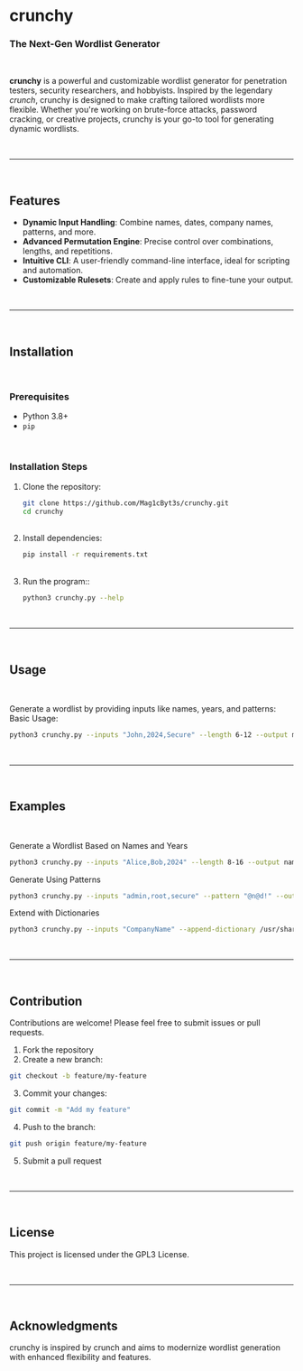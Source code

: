# crunchy

### The Next-Gen Wordlist Generator  

<br>

**crunchy** is a powerful and customizable wordlist generator for penetration testers, security researchers, and hobbyists. Inspired by the legendary *crunch*, crunchy is designed to make crafting tailored wordlists more flexible. Whether you're working on brute-force attacks, password cracking, or creative projects, crunchy is your go-to tool for generating dynamic wordlists.  

<br>

---

<br>

## Features  
- **Dynamic Input Handling**: Combine names, dates, company names, patterns, and more.  
- **Advanced Permutation Engine**: Precise control over combinations, lengths, and repetitions.  
- **Intuitive CLI**: A user-friendly command-line interface, ideal for scripting and automation.  
- **Customizable Rulesets**: Create and apply rules to fine-tune your output.  

<br>

---

<br>

## Installation  

<br>

### Prerequisites  
- Python 3.8+  
- `pip`  

<br>

### Installation Steps  
1. Clone the repository:  
   ```bash
   git clone https://github.com/Mag1cByt3s/crunchy.git
   cd crunchy
   ```
   <br>
2. Install dependencies:
   ```bash
   pip install -r requirements.txt
   ```
   <br>
3. Run the program::
   ```bash
   python3 crunchy.py --help
   ```

<br>

---

<br>

## Usage

<br>

Generate a wordlist by providing inputs like names, years, and patterns:
Basic Usage:
```bash
python3 crunchy.py --inputs "John,2024,Secure" --length 6-12 --output mywordlist.txt
```

<br>

---

<br>

## Examples

<br>

Generate a Wordlist Based on Names and Years
```bash
python3 crunchy.py --inputs "Alice,Bob,2024" --length 8-16 --output names_years.txt
```

Generate Using Patterns
```bash
python3 crunchy.py --inputs "admin,root,secure" --pattern "@n@d!" --output admin_list.txt
```

Extend with Dictionaries
```bash
python3 crunchy.py --inputs "CompanyName" --append-dictionary /usr/share/wordlists/rockyou.txt --output extended_list.txt
```

<br>

---

<br>

## Contribution

Contributions are welcome! Please feel free to submit issues or pull requests.

1. Fork the repository
2. Create a new branch:
```bash
git checkout -b feature/my-feature
```
3. Commit your changes:
```bash
git commit -m "Add my feature"
```
4. Push to the branch:
```bash
git push origin feature/my-feature
```
5. Submit a pull request

<br>

---

<br>

## License

This project is licensed under the GPL3 License.

<br>

---

<br>

## Acknowledgments

crunchy is inspired by crunch and aims to modernize wordlist generation with enhanced flexibility and features.
